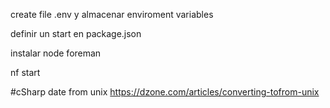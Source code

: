 create file .env
y almacenar enviroment variables

definir un start en package.json 

instalar node foreman

nf start

#cSharp date from unix
https://dzone.com/articles/converting-tofrom-unix

